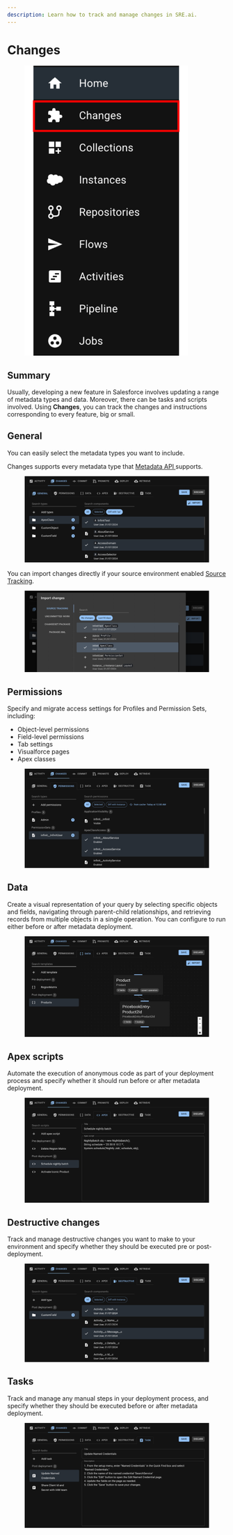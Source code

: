 ```yaml
---
description: Learn how to track and manage changes in SRE.ai.
---
```


# Changes

<figure><img src="../.gitbook/assets/Changes (2).png" alt="" width="375"><figcaption></figcaption></figure>

## Summary

Usually, developing a new feature in Salesforce involves updating a range of metadata types and data. Moreover, there can be tasks and scripts involved. Using **Changes**, you can track the changes and instructions corresponding to every feature, big or small.

## General

You can easily select the metadata types you want to include.

Changes supports every metadata type that [Metadata API ](https://developer.salesforce.com/docs/atlas.en-us.api_meta.meta/api_meta/meta_intro.htm)supports.

<figure><img src="../.gitbook/assets/image (11).png" alt=""><figcaption></figcaption></figure>

You can import changes directly if your source environment enabled [Source Tracking](https://developer.salesforce.com/docs/atlas.en-us.sfdx_dev.meta/sfdx_dev/sfdx_setup_enable_source_tracking_sandboxes.htm).

<figure><img src="../.gitbook/assets/image (12).png" alt=""><figcaption></figcaption></figure>

## Permissions

Specify and migrate access settings for Profiles and Permission Sets, including:

* Object-level permissions
* Field-level permissions
* Tab settings
* Visualforce pages
* Apex classes

<figure><img src="../.gitbook/assets/image (6).png" alt=""><figcaption></figcaption></figure>

## Data

Create a visual representation of your query by selecting specific objects and fields, navigating through parent-child relationships, and retrieving records from multiple objects in a single operation. You can configure to run either before or after metadata deployment.

<figure><img src="../.gitbook/assets/image (7).png" alt=""><figcaption></figcaption></figure>

## Apex scripts

Automate the execution of anonymous code as part of your deployment process and specify whether it should run before or after metadata deployment.

<figure><img src="../.gitbook/assets/image (8).png" alt=""><figcaption></figcaption></figure>

## Destructive changes

Track and manage destructive changes you want to make to your environment and specify whether they should be executed pre or post-deployment.

<figure><img src="../.gitbook/assets/image (9).png" alt=""><figcaption></figcaption></figure>

## Tasks

Track and manage any manual steps in your deployment process, and specify whether they should be executed before or after metadata deployment.

<figure><img src="../.gitbook/assets/image (10).png" alt=""><figcaption></figcaption></figure>

